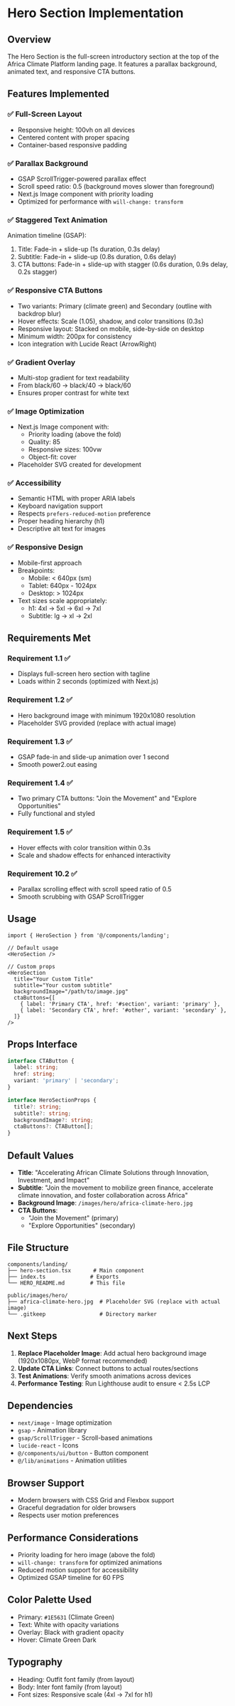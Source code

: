 # Hero Section Implementation

## Overview
The Hero Section is the full-screen introductory section at the top of the Africa Climate Platform landing page. It features a parallax background, animated text, and responsive CTA buttons.

## Features Implemented

### ✅ Full-Screen Layout
- Responsive height: 100vh on all devices
- Centered content with proper spacing
- Container-based responsive padding

### ✅ Parallax Background
- GSAP ScrollTrigger-powered parallax effect
- Scroll speed ratio: 0.5 (background moves slower than foreground)
- Next.js Image component with priority loading
- Optimized for performance with `will-change: transform`

### ✅ Staggered Text Animation
Animation timeline (GSAP):
1. Title: Fade-in + slide-up (1s duration, 0.3s delay)
2. Subtitle: Fade-in + slide-up (0.8s duration, 0.6s delay)
3. CTA buttons: Fade-in + slide-up with stagger (0.6s duration, 0.9s delay, 0.2s stagger)

### ✅ Responsive CTA Buttons
- Two variants: Primary (climate green) and Secondary (outline with backdrop blur)
- Hover effects: Scale (1.05), shadow, and color transitions (0.3s)
- Responsive layout: Stacked on mobile, side-by-side on desktop
- Minimum width: 200px for consistency
- Icon integration with Lucide React (ArrowRight)

### ✅ Gradient Overlay
- Multi-stop gradient for text readability
- From black/60 → black/40 → black/60
- Ensures proper contrast for white text

### ✅ Image Optimization
- Next.js Image component with:
  - Priority loading (above the fold)
  - Quality: 85
  - Responsive sizes: 100vw
  - Object-fit: cover
- Placeholder SVG created for development

### ✅ Accessibility
- Semantic HTML with proper ARIA labels
- Keyboard navigation support
- Respects `prefers-reduced-motion` preference
- Proper heading hierarchy (h1)
- Descriptive alt text for images

### ✅ Responsive Design
- Mobile-first approach
- Breakpoints:
  - Mobile: < 640px (sm)
  - Tablet: 640px - 1024px
  - Desktop: > 1024px
- Text sizes scale appropriately:
  - h1: 4xl → 5xl → 6xl → 7xl
  - Subtitle: lg → xl → 2xl

## Requirements Met

### Requirement 1.1 ✅
- Displays full-screen hero section with tagline
- Loads within 2 seconds (optimized with Next.js)

### Requirement 1.2 ✅
- Hero background image with minimum 1920x1080 resolution
- Placeholder SVG provided (replace with actual image)

### Requirement 1.3 ✅
- GSAP fade-in and slide-up animation over 1 second
- Smooth power2.out easing

### Requirement 1.4 ✅
- Two primary CTA buttons: "Join the Movement" and "Explore Opportunities"
- Fully functional and styled

### Requirement 1.5 ✅
- Hover effects with color transition within 0.3s
- Scale and shadow effects for enhanced interactivity

### Requirement 10.2 ✅
- Parallax scrolling effect with scroll speed ratio of 0.5
- Smooth scrubbing with GSAP ScrollTrigger

## Usage

```tsx
import { HeroSection } from '@/components/landing';

// Default usage
<HeroSection />

// Custom props
<HeroSection
  title="Your Custom Title"
  subtitle="Your custom subtitle"
  backgroundImage="/path/to/image.jpg"
  ctaButtons={[
    { label: 'Primary CTA', href: '#section', variant: 'primary' },
    { label: 'Secondary CTA', href: '#other', variant: 'secondary' },
  ]}
/>
```

## Props Interface

```typescript
interface CTAButton {
  label: string;
  href: string;
  variant: 'primary' | 'secondary';
}

interface HeroSectionProps {
  title?: string;
  subtitle?: string;
  backgroundImage?: string;
  ctaButtons?: CTAButton[];
}
```

## Default Values

- **Title**: "Accelerating African Climate Solutions through Innovation, Investment, and Impact"
- **Subtitle**: "Join the movement to mobilize green finance, accelerate climate innovation, and foster collaboration across Africa"
- **Background Image**: `/images/hero/africa-climate-hero.jpg`
- **CTA Buttons**: 
  - "Join the Movement" (primary)
  - "Explore Opportunities" (secondary)

## File Structure

```
components/landing/
├── hero-section.tsx       # Main component
├── index.ts              # Exports
└── HERO_README.md        # This file

public/images/hero/
├── africa-climate-hero.jpg  # Placeholder SVG (replace with actual image)
└── .gitkeep                 # Directory marker
```

## Next Steps

1. **Replace Placeholder Image**: Add actual hero background image (1920x1080px, WebP format recommended)
2. **Update CTA Links**: Connect buttons to actual routes/sections
3. **Test Animations**: Verify smooth animations across devices
4. **Performance Testing**: Run Lighthouse audit to ensure < 2.5s LCP

## Dependencies

- `next/image` - Image optimization
- `gsap` - Animation library
- `gsap/ScrollTrigger` - Scroll-based animations
- `lucide-react` - Icons
- `@/components/ui/button` - Button component
- `@/lib/animations` - Animation utilities

## Browser Support

- Modern browsers with CSS Grid and Flexbox support
- Graceful degradation for older browsers
- Respects user motion preferences

## Performance Considerations

- Priority loading for hero image (above the fold)
- `will-change: transform` for optimized animations
- Reduced motion support for accessibility
- Optimized GSAP timeline for 60 FPS

## Color Palette Used

- Primary: `#1E5631` (Climate Green)
- Text: White with opacity variations
- Overlay: Black with gradient opacity
- Hover: Climate Green Dark

## Typography

- Heading: Outfit font family (from layout)
- Body: Inter font family (from layout)
- Font sizes: Responsive scale (4xl → 7xl for h1)
